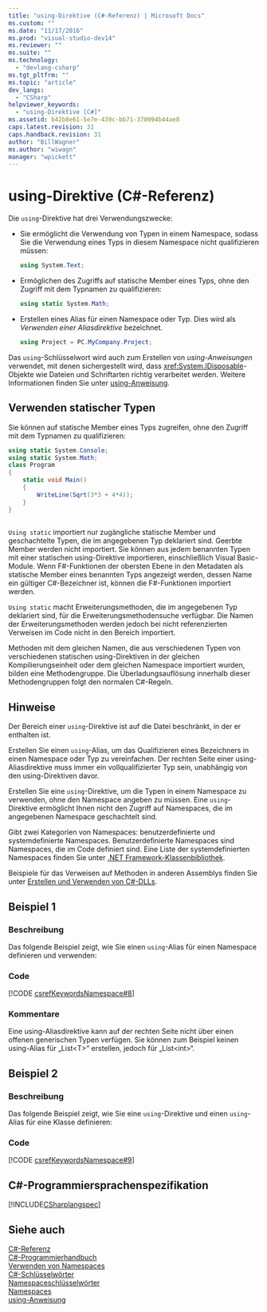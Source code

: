 ```yaml
---
title: "using-Direktive (C#-Referenz) | Microsoft Docs"
ms.custom: ""
ms.date: "11/17/2016"
ms.prod: "visual-studio-dev14"
ms.reviewer: ""
ms.suite: ""
ms.technology: 
  - "devlang-csharp"
ms.tgt_pltfrm: ""
ms.topic: "article"
dev_langs: 
  - "CSharp"
helpviewer_keywords: 
  - "using-Direktive [C#]"
ms.assetid: b42b8e61-5e7e-439c-bb71-370094b44ae8
caps.latest.revision: 31
caps.handback.revision: 31
author: "BillWagner"
ms.author: "wiwagn"
manager: "wpickett"
---
```

# using-Direktive (C#-Referenz)
Die `using`\-Direktive hat drei Verwendungszwecke:  
  
-   Sie ermöglicht die Verwendung von Typen in einem Namespace, sodass Sie die Verwendung eines Typs in diesem Namespace nicht qualifizieren müssen:  
  
    ```c#  
    using System.Text;  
    ```  
  
-   Ermöglichen des Zugriffs auf statische Member eines Typs, ohne den Zugriff mit dem Typnamen zu qualifizieren:  
  
    ```c#  
    using static System.Math;  
    ```  
  
-   Erstellen eines Alias für einen Namespace oder Typ.  Dies wird als *Verwenden einer Aliasdirektive* bezeichnet.  
  
    ```c#  
    using Project = PC.MyCompany.Project;  
    ```  
  
 Das `using`\-Schlüsselwort wird auch zum Erstellen von *using\-Anweisungen* verwendet, mit denen sichergestellt wird, dass <xref:System.IDisposable>\-Objekte wie Dateien und Schriftarten richtig verarbeitet werden.  Weitere Informationen finden Sie unter [using\-Anweisung](../../../csharp/language-reference/keywords/using-statement.md).  
  
## Verwenden statischer Typen  
 Sie können auf statische Member eines Typs zugreifen, ohne den Zugriff mit dem Typnamen zu qualifizieren:  
  
```c#  
using static System.Console;   
using static System.Math;  
class Program   
{   
    static void Main()   
    {   
        WriteLine(Sqrt(3*3 + 4*4));   
    }   
}  
  
```  
  
 `Using static` importiert nur zugängliche statische Member und geschachtelte Typen, die im angegebenen Typ deklariert sind.  Geerbte Member werden nicht importiert.  Sie können aus jedem benannten Typen mit einer statischen using\-Direktive importieren, einschließlich Visual Basic\-Module.  Wenn F\#\-Funktionen der obersten Ebene in den Metadaten als statische Member eines benannten Typs angezeigt werden, dessen Name ein gültiger C\#\-Bezeichner ist, können die F\#\-Funktionen importiert werden.  
  
 `Using static` macht Erweiterungsmethoden, die im angegebenen Typ deklariert sind, für die Erweiterungsmethodensuche verfügbar.  Die Namen der Erweiterungsmethoden werden jedoch bei nicht referenzierten Verweisen im Code nicht in den Bereich importiert.  
  
 Methoden mit dem gleichen Namen, die aus verschiedenen Typen von verschiedenen statischen using\-Direktiven in der gleichen Kompilierungseinheit oder dem gleichen Namespace importiert wurden, bilden eine Methodengruppe.  Die Überladungsauflösung innerhalb dieser Methodengruppen folgt den normalen C\#\-Regeln.  
  
## Hinweise  
 Der Bereich einer `using`\-Direktive ist auf die Datei beschränkt, in der er enthalten ist.  
  
 Erstellen Sie einen `using`\-Alias, um das Qualifizieren eines Bezeichners in einen Namespace oder Typ zu vereinfachen.  Der rechten Seite einer using\-Aliasdirektive muss immer ein vollqualifizierter Typ sein, unabhängig von den using\-Direktiven davor.  
  
 Erstellen Sie eine `using`\-Direktive, um die Typen in einem Namespace zu verwenden, ohne den Namespace angeben zu müssen.  Eine `using`\-Direktive ermöglicht Ihnen nicht den Zugriff auf Namespaces, die im angegebenen Namespace geschachtelt sind.  
  
 Gibt zwei Kategorien von Namespaces: benutzerdefinierte und systemdefinierte Namespaces.  Benutzerdefinierte Namespaces sind Namespaces, die im Code definiert sind.  Eine Liste der systemdefinierten Namespaces finden Sie unter [.NET Framework\-Klassenbibliothek](http://go.microsoft.com/fwlink/?LinkID=227195).  
  
 Beispiele für das Verweisen auf Methoden in anderen Assemblys finden Sie unter [Erstellen und Verwenden von C\#\-DLLs](../Topic/How%20to:%20Create%20and%20Use%20Assemblies%20Using%20the%20Command%20Line%20\(C%23%20and%20Visual%20Basic\).md).  
  
## Beispiel 1  
  
### Beschreibung  
 Das folgende Beispiel zeigt, wie Sie einen `using`\-Alias für einen Namespace definieren und verwenden:  
  
### Code  
 [!CODE [csrefKeywordsNamespace#8](../CodeSnippet/VS_Snippets_VBCSharp/csrefKeywordsNamespace#8)]  
  
### Kommentare  
 Eine using\-Aliasdirektive kann auf der rechten Seite nicht über einen offenen generischen Typen verfügen.  Sie können zum Beispiel keinen using\-Alias für „List\<T\>“ erstellen, jedoch für „List\<int\>“.  
  
## Beispiel 2  
  
### Beschreibung  
 Das folgende Beispiel zeigt, wie Sie eine `using`\-Direktive und einen `using`\-Alias für eine Klasse definieren:  
  
### Code  
 [!CODE [csrefKeywordsNamespace#9](../CodeSnippet/VS_Snippets_VBCSharp/csrefKeywordsNamespace#9)]  
  
## C\#\-Programmiersprachenspezifikation  
 [!INCLUDE[CSharplangspec](../../../csharp/language-reference/keywords/includes/csharplangspec_md.md)]  
  
## Siehe auch  
 [C\#\-Referenz](../../../csharp/language-reference/index.md)   
 [C\#\-Programmierhandbuch](../../../csharp/programming-guide/index.md)   
 [Verwenden von Namespaces](../../../csharp/programming-guide/namespaces/using-namespaces.md)   
 [C\#\-Schlüsselwörter](../../../csharp/language-reference/keywords/index.md)   
 [Namespaceschlüsselwörter](../../../csharp/language-reference/keywords/namespace-keywords.md)   
 [Namespaces](../../../csharp/programming-guide/namespaces/index.md)   
 [using\-Anweisung](../../../csharp/language-reference/keywords/using-statement.md)